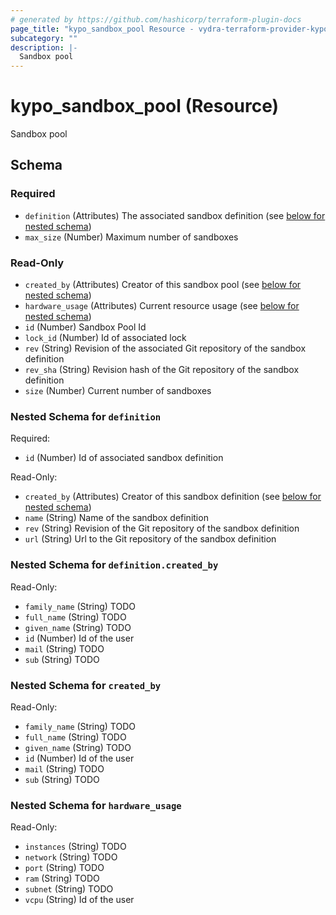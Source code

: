 ```yaml
---
# generated by https://github.com/hashicorp/terraform-plugin-docs
page_title: "kypo_sandbox_pool Resource - vydra-terraform-provider-kypo"
subcategory: ""
description: |-
  Sandbox pool
---
```


# kypo_sandbox_pool (Resource)

Sandbox pool



<!-- schema generated by tfplugindocs -->
## Schema

### Required

- `definition` (Attributes) The associated sandbox definition (see [below for nested schema](#nestedatt--definition))
- `max_size` (Number) Maximum number of sandboxes

### Read-Only

- `created_by` (Attributes) Creator of this sandbox pool (see [below for nested schema](#nestedatt--created_by))
- `hardware_usage` (Attributes) Current resource usage (see [below for nested schema](#nestedatt--hardware_usage))
- `id` (Number) Sandbox Pool Id
- `lock_id` (Number) Id of associated lock
- `rev` (String) Revision of the associated Git repository of the sandbox definition
- `rev_sha` (String) Revision hash of the Git repository of the sandbox definition
- `size` (Number) Current number of sandboxes

<a id="nestedatt--definition"></a>
### Nested Schema for `definition`

Required:

- `id` (Number) Id of associated sandbox definition

Read-Only:

- `created_by` (Attributes) Creator of this sandbox definition (see [below for nested schema](#nestedatt--definition--created_by))
- `name` (String) Name of the sandbox definition
- `rev` (String) Revision of the Git repository of the sandbox definition
- `url` (String) Url to the Git repository of the sandbox definition

<a id="nestedatt--definition--created_by"></a>
### Nested Schema for `definition.created_by`

Read-Only:

- `family_name` (String) TODO
- `full_name` (String) TODO
- `given_name` (String) TODO
- `id` (Number) Id of the user
- `mail` (String) TODO
- `sub` (String) TODO



<a id="nestedatt--created_by"></a>
### Nested Schema for `created_by`

Read-Only:

- `family_name` (String) TODO
- `full_name` (String) TODO
- `given_name` (String) TODO
- `id` (Number) Id of the user
- `mail` (String) TODO
- `sub` (String) TODO


<a id="nestedatt--hardware_usage"></a>
### Nested Schema for `hardware_usage`

Read-Only:

- `instances` (String) TODO
- `network` (String) TODO
- `port` (String) TODO
- `ram` (String) TODO
- `subnet` (String) TODO
- `vcpu` (String) Id of the user


